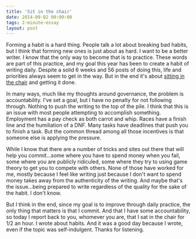 ```yaml
---
title: 'Sit in the chair'
date: 2014-09-02 00:00:00 
tags: 2-minute-essay
layout: post
---
```

Forming a habit is a hard thing.  People talk a lot about breaking bad habits, but I think that forming new ones is just about as hard.  I want to be a better writer.  I know that the only way to become that is to practice.  These words are part of this practice, and my goal this year has been to create a habit of writing daily.  Despite a solid 6 weeks and 56 posts of doing this, life and priorities always seem to get in the way.  But in the end it's about [sitting in the chair](http://www.theminimalists.com/how-to-improve-writing/) and getting it done.

In many ways, much like my thoughts around governance, the problem is accountability.  I've set a goal, but I have no penalty for not following through.  Nothing to push the writing to the top of the pile.  I think that this is an issue with most people attempting to accomplish something.  Employment has a pay check as both carrot and whip.  Races have a finish line and the humiliation of a DNF.  Many tasks have deadlines that push you to finish a task.  But the common thread among all those incentives is that someone else is applying the pressure.

While I know that there are a number of tricks and sites out there that will help you commit...some where you have to spend money when you fail, some where you are publicly ridiculed, some where they try to using game theory to get you to compete with others.  None of those have worked for me, mostly because I feel like writing just because I don't want to spend money takes away from the authenticity of the writing.  And maybe that's the issue...being prepared to write regardless of the quality for the sake of the habit.  I don't know.

But I think in the end, since my goal is to improve through daily practice, the only thing that matters is that I commit. And that I have some accountability, so today I report back to you, whomever you are, that I sat in the chair for 1/2 an hour.  I wrote about habits. And it was a good day because I wrote, even if the topic was self-indulgent.  Thanks for listening.
